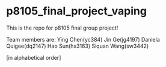 # p8105_final_project_vaping
This is the repo for p8105 final group project!

Team members are:
Ying Chen(yc384)
Jin Ge(jg4197)
Daniela Quigee(dq2147)
Hao Sun(hs3163)
Siquan Wang(sw3442) 

[in alphabetical order]
